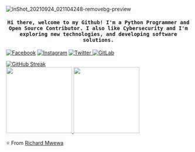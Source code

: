 ![InShot_20210924_021104248-removebg-preview](https://user-images.githubusercontent.com/74001397/134602074-4c465824-8084-44a9-9be6-1103b57e3abb.png)



<h4 align="center"><samp> Hi there, welcome to my Github! I'm a Python Programmer and Open Source Contributor. I also like Cybersecurity and I'm exploring new technologies, and developing software solutions. </samp></h4>

<a href="https://www.facebook.com/rly0nheart/"><img alt="Facebook" src="https://img.shields.io/badge/Facebook-rly0nheart-blue?style=flat-square&logo=Facebook"></a>  <a href="https://www.instagram.com/rlyonheart/"><img alt="Instagram" src="https://img.shields.io/badge/Instagram-rlyonheart-red?style=flat-square&logo=instagram"></a> 
<a href=" https://www.twitter.com/rly0nheart/"><img alt="Twitter" src="https://img.shields.io/twitter/follow/rly0nheart?style=flat-square&logo=twitter">  <a href="https://www.gitlab.com/rlyonheart/"><img alt="GitLab" src="https://img.shields.io/badge/Gitlab-rlyonheart-orange?style=flat-square&logo=Gitlab"></a>

[![GitHub Streak](http://github-readme-streak-stats.herokuapp.com?user=rlyonheart&theme=react)](https://git.io/streak-stats)
<br/>
<a href="https://github.com/rlyonheart">
  <img height="180em" src="https://github-readme-stats.vercel.app/api?username=rlyonheart&theme=react&show_icons=true&layout=compact" />
  <img height="180em" src="https://github-readme-stats.vercel.app/api/top-langs/?username=rlyonheart&theme=react&layout=compact" />
</a>
<br/>

⭐️ From [Richard Mwewa](https://about.me/rlyonheart)
